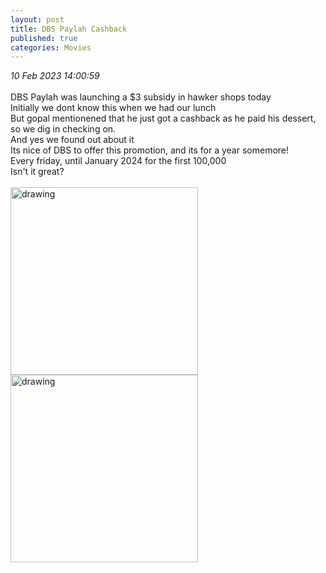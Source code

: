 ```yaml
---
layout: post
title: DBS Paylah Cashback
published: true
categories: Movies
---
```

_10 Feb 2023 14:00:59_
<br>
<br>
DBS Paylah was launching a $3 subsidy in hawker shops today
<br>
Initially we dont know this when we had our lunch
<br>
But gopal mentionened that he just got a cashback as he paid his dessert,
<br>
so we dig in checking on.
<br>
And yes we found out about it
<br>
Its nice of DBS to offer this promotion, and its for a year somemore!
<br>
Every friday, until January 2024 for the first 100,000
<br>
Isn't it great?
<br>
<br>
<img src="https://drive.google.com/uc?export=view&id=1htr6gM75YUwb8UnX0xH1AuVd8pHtU591" alt="drawing" width="300"/>
<img src="https://drive.google.com/uc?export=view&id=1W0VZ5XLivy2ADxX5jfZ4rqcM1lyGXT-K" alt="drawing" width="300"/>
